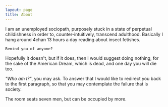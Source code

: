 ```yaml
---
layout: page
title: About
---
```


I am an unemployed sociopath, purposely stuck in a state of perpetual
childishness in order to, counter-intuitively, transcend adulthood. Basically I
hang around 4chan 13 hours a day reading about insect fetishes.

<code>Remind you of anyone?</code>

Hopefully it doesn't, but if it does, then I would suggest doing nothing, for
the sake of the American Dream, which is dead, and one day you will die too.

*"Who am I?"*, you may ask. To answer that I would like to redirect you back to
 the first paragraph, so that you may contemplate the failure that is society.

The room seats seven men, but can be occupied by more.
